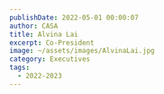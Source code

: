 ```yaml
---
publishDate: 2022-05-01 00:00:07
author: CASA
title: Alvina Lai
excerpt: Co-President
image: ~/assets/images/AlvinaLai.jpg
category: Executives
tags:
  - 2022-2023
---
```

